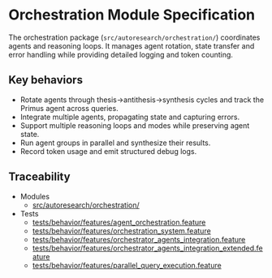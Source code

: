 # Orchestration Module Specification

The orchestration package (`src/autoresearch/orchestration/`) coordinates
agents and reasoning loops. It manages agent rotation, state transfer
and error handling while providing detailed logging and token counting.

## Key behaviors

- Rotate agents through thesis→antithesis→synthesis cycles and track the
  Primus agent across queries.
- Integrate multiple agents, propagating state and capturing errors.
- Support multiple reasoning loops and modes while preserving agent
  state.
- Run agent groups in parallel and synthesize their results.
- Record token usage and emit structured debug logs.

## Traceability

- Modules
  - [src/autoresearch/orchestration/][m1]
- Tests
  - [tests/behavior/features/agent_orchestration.feature][t1]
  - [tests/behavior/features/orchestration_system.feature][t2]
  - [tests/behavior/features/orchestrator_agents_integration.feature][t3]
  - [tests/behavior/features/orchestrator_agents_integration_extended.feature][t4]
  - [tests/behavior/features/parallel_query_execution.feature][t5]

[m1]: ../../src/autoresearch/orchestration/
[t1]: ../../tests/behavior/features/agent_orchestration.feature
[t2]: ../../tests/behavior/features/orchestration_system.feature
[t3]: ../../tests/behavior/features/orchestrator_agents_integration.feature
[t4]: ../../tests/behavior/features/orchestrator_agents_integration_extended.feature
[t5]: ../../tests/behavior/features/parallel_query_execution.feature
